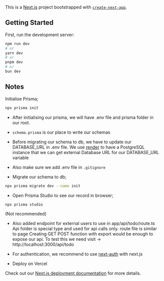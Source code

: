 This is a [Next.js](https://nextjs.org/) project bootstrapped with [`create-next-app`](https://github.com/vercel/next.js/tree/canary/packages/create-next-app).

## Getting Started

First, run the development server:

```bash
npm run dev
# or
yarn dev
# or
pnpm dev
# or
bun dev
```

## Notes

Initialise Prisma;

```bash
npx prisma init
```

- After initialising our prisma, we will have .env file and prisma folder in our root.

- `schema.prisma` is our place to write our schemas

- Before migrating our schema to db, we have to update our DATABASE_URL in .env file.
  We use [render](https://render.com/) to have a PostgreSQL instance that we can get external Database URL for our DATABASE_URL variable

- Also make sure we add .env file in `.gitignore`

- Migrate our schema to db;

```bash
npx prisma migrate dev --name init
```

- Open Prisma Studio to see our record in browser;

```bash
npx prisma studio
```

(Not recommended)

- Also added endpoint for external users to use in app/api/todo/route.ts
  Api folder is special type and used for api calls only. route file is similar to page
  Creating GET POST function with export would be enough to expose our api.
  To test this we need visit -> http://localhost:3000/api/todo

- For authentication, we recommend to use [next-auth](https://next-auth.js.org/) with next.js

- Deploy on Vercel

Check out our [Next.js deployment documentation](https://nextjs.org/docs/deployment) for more details.
